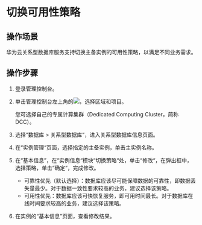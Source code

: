 # 切换可用性策略<a name="TOPIC_0142028615"></a>

## 操作场景<a name="section241540814823"></a>

华为云关系型数据库服务支持切换主备实例的可用性策略，以满足不同业务需求。

## 操作步骤<a name="section45421719172826"></a>

1.  登录管理控制台。
2.  单击管理控制台左上角的![](figures/image_0142028501.png)，选择区域和项目。

    您可选择自己的专属计算集群（Dedicated Computing Cluster，简称DCC）。

3.  选择“数据库  \>  关系型数据库“，进入关系型数据库信息页面。
4.  在“实例管理“页面，选择指定的主备实例，单击主实例名称。
5.  在“基本信息”，在“实例信息“模块“切换策略“处，单击“修改“，在弹出框中，选择策略，单击“确定“，完成修改。
    -   可靠性优先（默认选择）：数据库应该尽可能保障数据的可靠性，即数据丢失量最少。对于数据一致性要求较高的业务，建议选择该策略。
    -   可用性优先：数据库应该可快恢复服务，即可用时间最长。对于数据库在线时间要求较高的业务，建议选择该策略。

6.  在实例的“基本信息”页面，查看修改结果。

